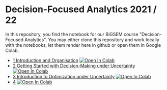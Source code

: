 # Decision-Focused Analytics 2021 / 22

In this repository, you find the notebook for our BiGSEM course "Decision-Focused Analytics".
You may either clone this repository and work locally with the notebooks, let them render here in github or open them in Google Colab.

- [1 Introduction and Organisation](https://github.com/decision-analytics/DecisionFocusedAnalytics2021/blob/main/01_Introduction/01_Introduction.ipynb) [![Open In Colab](https://colab.research.google.com/assets/colab-badge.svg)](https://colab.research.google.com/github/decision-analytics/DecisionFocusedAnalytics2021/blob/main/01_Introduction/01_Introduction.ipynb)
- [2 Getting Started with Decision-Making under Uncertainty](https://github.com/decision-analytics/DecisionFocusedAnalytics2021/blob/main/02_GettingStarted/02_GettingStarted.ipynb) [![Open In Colab](https://colab.research.google.com/assets/colab-badge.svg)](https://colab.research.google.com/github/decision-analytics/DecisionFocusedAnalytics2021/blob/main/02_GettingStarted/02_GettingStarted.ipynb)
- [3 Introduction to Optimization under Uncertainty](https://github.com/decision-analytics/DecisionFocusedAnalytics2021/blob/main/03_Intro_Optimization_under_Uncertainty/03_Intro_Optimization_under_Uncertainty.ipynb) [![Open In Colab](https://colab.research.google.com/assets/colab-badge.svg)](https://colab.research.google.com/github/decision-analytics/DecisionFocusedAnalytics2021/blob/main/03_Intro_Optimization_under_Uncertainty/03_Intro_Optimization_under_Uncertainty.ipynb)
- [4](https://github.com/decision-analytics/DecisionFocusedAnalytics2021/blob/main/04/04_Relations_Proabilistic_ML.ipynb) [![Open In Colab](https://colab.research.google.com/assets/colab-badge.svg)](https://colab.research.google.com/github/decision-analytics/DecisionFocusedAnalytics2021/blob/main/04/04_Relations_Proabilistic_ML.ipynb)

